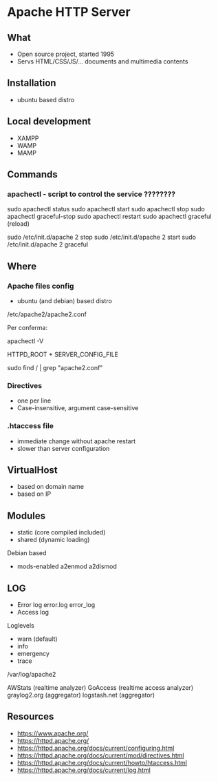 # Apache HTTP Server

## What
- Open source project, started 1995
- Servs HTML/CSS/JS/... documents and multimedia contents


## Installation
- ubuntu based distro


## Local development
- XAMPP
- WAMP
- MAMP

## Commands
### apachectl - script to control the service ????????

sudo apachectl status
sudo apachectl start
sudo apachectl stop
sudo apachectl graceful-stop
sudo apachectl restart
sudo apachectl graceful (reload)

sudo /etc/init.d/apache 2 stop
sudo /etc/init.d/apache 2 start
sudo /etc/init.d/apache 2 graceful

## Where
### Apache files config

- ubuntu (and debian) based distro

/etc/apache2/apache2.conf

Per conferma:

apachectl -V

HTTPD_ROOT + SERVER_CONFIG_FILE

sudo find / | grep "apache2\.conf"

### Directives
- one per line
- Case-insensitive, argument case-sensitive

### .htaccess file
- immediate change without apache restart
- slower than server configuration


## VirtualHost

- based on domain name
- based on IP


## Modules

- static (core compiled included)
- shared (dynamic loading)

Debian based
- mods-enabled
a2enmod
a2dismod

## LOG

- Error log
error.log
error_log
- Access log


Loglevels
- warn (default)
- info
- emergency
- trace


/var/log/apache2


AWStats (realtime analyzer)
GoAccess (realtime access analyzer)
graylog2.org (aggregator)
logstash.net (aggregator)


## Resources
- https://www.apache.org/
- https://httpd.apache.org/
- https://httpd.apache.org/docs/current/configuring.html
- https://httpd.apache.org/docs/current/mod/directives.html
- https://httpd.apache.org/docs/current/howto/htaccess.html
- https://httpd.apache.org/docs/current/log.html
